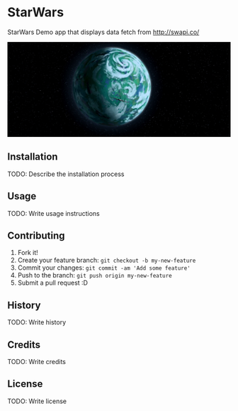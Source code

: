 # StarWars

StarWars Demo app that displays data fetch from http://swapi.co/


![Alt text](https://github.com/neon0619/StarWars/blob/master/StarWars/Planets/Alderaan.png "")

## Installation
TODO: Describe the installation process
## Usage
TODO: Write usage instructions
## Contributing
1. Fork it!
2. Create your feature branch: `git checkout -b my-new-feature`
3. Commit your changes: `git commit -am 'Add some feature'`
4. Push to the branch: `git push origin my-new-feature`
5. Submit a pull request :D
## History
TODO: Write history
## Credits
TODO: Write credits
## License
TODO: Write license

